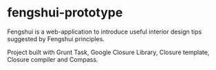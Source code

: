 fengshui-prototype
======================

Fengshui is a web-application to introduce useful interior design tips suggested by Fengshui principles.

Project built with Grunt Task, Google Closure Library, Closure template, Closure compiler and Compass.
